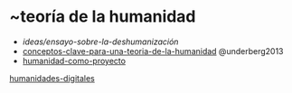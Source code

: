 # ~teoría de la humanidad

* *ideas/ensayo-sobre-la-deshumanización*
* [conceptos-clave-para-una-teoria-de-la-humanidad](conceptos-clave-para-una-teoria-de-la-humanidad.md) @underberg2013
* [humanidad-como-proyecto](humanidad-como-proyecto.md)

[humanidades-digitales](humanidades-digitales.md)
